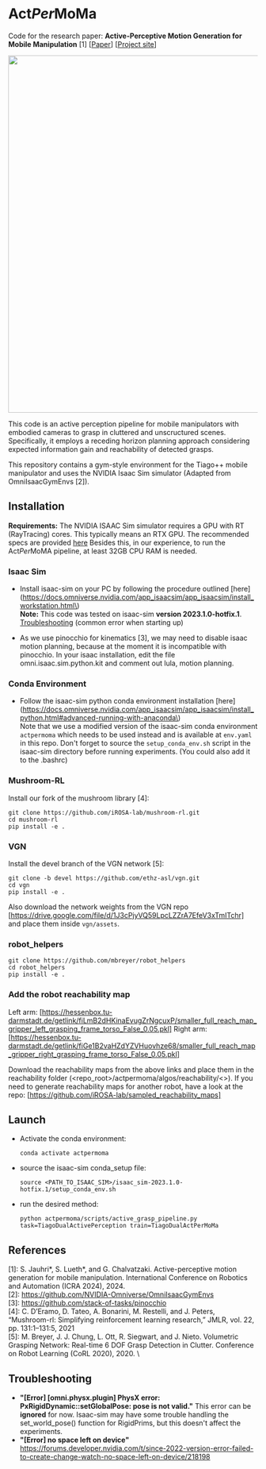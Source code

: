 # Act*Per*MoMa

Code for the research paper: **Active-Perceptive Motion Generation for Mobile Manipulation** [1] [[Paper](https://arxiv.org/abs/2310.00433)] [[Project site](https://sites.google.com/view/actpermoma?pli=1/)]

<p float="left">
  <img src="actpermoma.gif" width="720"/>
</p>

This code is an active perception pipeline for mobile manipulators with embodied cameras to grasp in cluttered and unscructured scenes.
Specifically, it employs a receding horizon planning approach considering expected information gain and reachability of detected grasps.

This repository contains a gym-style environment for the Tiago++ mobile manipulator and uses the NVIDIA Isaac Sim simulator (Adapted from OmniIsaacGymEnvs [2]).

## Installation

__Requirements:__ The NVIDIA ISAAC Sim simulator requires a GPU with RT (RayTracing) cores. This typically means an RTX GPU. The recommended specs are provided [here](https://docs.omniverse.nvidia.com/app_isaacsim/app_isaacsim/requirements.html)
Besides this, in our experience, to run the Act*Per*MoMA pipeline, at least 32GB CPU RAM is needed.

### Isaac Sim

- Install isaac-sim on your PC by following the procedure outlined [here](https://docs.omniverse.nvidia.com/app_isaacsim/app_isaacsim/install_workstation.html\) \
**Note:** This code was tested on isaac-sim **version 2023.1.0-hotfix.1**. \
[Troubleshooting](https://forums.developer.nvidia.com/t/since-2022-version-error-failed-to-create-change-watch-no-space-left-on-device/218198) (common error when starting up) 

- As we use pinocchio for kinematics [3], we may need to disable isaac motion planning, because at the moment it is incompatible with pinocchio.
In your isaac installation, edit the file omni.isaac.sim.python.kit and comment out lula, motion planning.

### Conda Environment

- Follow the isaac-sim python conda environment installation [here](https://docs.omniverse.nvidia.com/app_isaacsim/app_isaacsim/install_python.html#advanced-running-with-anaconda\) \
Note that we use a modified version of the isaac-sim conda environment `actpermoma` which needs to be used instead and is available at `env.yaml` in this repo. Don't forget to source the `setup_conda_env.sh` script in the isaac-sim directory before running experiments. (You could also add it to the .bashrc)

### Mushroom-RL
Install our fork of the mushroom library [4]:
```
git clone https://github.com/iROSA-lab/mushroom-rl.git
cd mushroom-rl
pip install -e .
```

### VGN
Install the devel branch of the VGN network [5]:
```
git clone -b devel https://github.com/ethz-asl/vgn.git
cd vgn
pip install -e .
```
Also download the network weights from the VGN repo [https://drive.google.com/file/d/1J3cPjyVQ59LpcLZZrA7EfeV3xTmITchr] and place them inside `vgn/assets`.

### robot_helpers
```
git clone https://github.com/mbreyer/robot_helpers
cd robot_helpers
pip install -e .
```
### Add the robot reachability map

Left arm: [https://hessenbox.tu-darmstadt.de/getlink/fiLmB2dHKinaEvugZrNgcuxP/smaller_full_reach_map_gripper_left_grasping_frame_torso_False_0.05.pkl]
Right arm: [https://hessenbox.tu-darmstadt.de/getlink/fiGe1B2vaHZdYZVHuovhze68/smaller_full_reach_map_gripper_right_grasping_frame_torso_False_0.05.pkl]

Download the reachability maps from the above links and place them in the reachability folder (<repo_root>/actpermoma/algos/reachability/<>).
If you need to generate reachability maps for another robot, have a look at the repo: [https://github.com/iROSA-lab/sampled_reachability_maps]

## Launch
- Activate the conda environment:
  ```
  conda activate actpermoma
  ```
- source the isaac-sim conda_setup file:
  ```
  source <PATH_TO_ISAAC_SIM>/isaac_sim-2023.1.0-hotfix.1/setup_conda_env.sh
  ```
- run the desired method:
  ```
  python actpermoma/scripts/active_grasp_pipeline.py task=TiagoDualActivePerception train=TiagoDualActPerMoMa
  ```

## References

[1]: S. Jauhri*, S. Lueth*, and G. Chalvatzaki. Active-perceptive motion generation for mobile manipulation. International Conference on Robotics and Automation (ICRA 2024), 2024. \
[2]: https://github.com/NVIDIA-Omniverse/OmniIsaacGymEnvs \
[3]: https://github.com/stack-of-tasks/pinocchio \
[4]: C. D’Eramo, D. Tateo, A. Bonarini, M. Restelli, and J. Peters, “Mushroom-rl: Simplifying reinforcement learning research,” JMLR, vol. 22, pp. 131:1–131:5, 2021 \
[5]: M. Breyer, J. J. Chung, L. Ott, R. Siegwart, and J. Nieto. Volumetric Grasping Network: Real-time 6 DOF Grasp Detection in Clutter. Conference on Robot Learning (CoRL 2020), 2020. \ 

## Troubleshooting

- **"[Error] [omni.physx.plugin] PhysX error: PxRigidDynamic::setGlobalPose: pose is not valid."** This error can be **ignored** for now. Isaac-sim may have some trouble handling the set_world_pose() function for RigidPrims, but this doesn't affect the experiments.
- **"[Error] no space left on device"** https://forums.developer.nvidia.com/t/since-2022-version-error-failed-to-create-change-watch-no-space-left-on-device/218198
